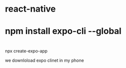 # react-native
 # npm install expo-cli --global
 # 
npx create-expo-app 

 we downloload expo clinet in my phone